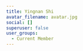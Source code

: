 ```yaml
---
title: Yingnan Shi
avatar_filename: avatar.jpg
social: []
superuser: false
user_groups:
  - Current Member
---
```

